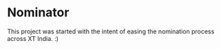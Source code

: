 # Nominator

This project was started with the intent of easing the nomination process across XT India. :)